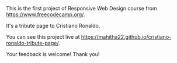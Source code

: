 This is the first project of Responsive Web Design course from https://www.freecodecamp.org/.

It's a tribute page to Cristiano Ronaldo.

You can see this project live at https://mahitha22.github.io/cristiano-ronaldo-tribute-page/.

Your feedback is welcome! Thank you!
